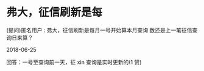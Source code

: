 # 弗大，征信刷新是每

(提问)匿名用户 : 弗大，征信刷新是每月一号开始算本月查询 数还是上一笔征信查询日来算？

2018-06-25

回答：一号至查询前一天，征 xin 查询是实时更新的(1 赞)
